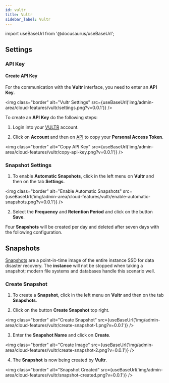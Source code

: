 ```yaml
---
id: vultr
title: Vultr
sidebar_label: Vultr
---
```


import useBaseUrl from '@docusaurus/useBaseUrl';

## Settings

### API Key

#### Create API Key

For the  communication with the **Vultr** interface, you need to enter an **API Key**.

<img class="border" alt="Vultr Settings" src={useBaseUrl('img/admin-area/cloud-features/vultr/settings.png?v=0.0.1')} />

To create an **API Key** do the following steps:

1. Login into your [VULTR](https://my.vultr.com/) account.

2. Click on **Account** and then on [API](https://my.vultr.com/settings/#settingsapi) to copy your **Personal Access Token**. 

<img class="border" alt="Copy API Key" src={useBaseUrl('img/admin-area/cloud-features/vultr/copy-api-key.png?v=0.0.1')} />

### Snapshot Settings

1. To enable **Automatic Snapshots**, click in the left menu on **Vultr** and then on the tab **Settings**.

<img class="border" alt="Enable Automatic Snapshots" src={useBaseUrl('img/admin-area/cloud-features/vultr/enable-automatic-snapshots.png?v=0.0.1')} />

2. Select the **Frequency** and **Retention Period** and click on the button **Save**.

Four **Snapshots** will be created per day and deleted after seven days with the following configuration.

## Snapshots

[Snapshots](https://www.vultr.com/docs/vultr-vps-snapshots) are a point-in-time image of the entire instance SSD for data disaster recovery.
The **instance** will not be stopped when taking a snapshot; modern file systems and databases handle this scenario well.

### Create Snapshot

1. To create a **Snapshot**, click in the left menu on **Vultr** and then on the tab **Snapshots**.

2. Click on the button **Create Snapshot** top right.

<img class="border" alt="Create Snapshot" src={useBaseUrl('img/admin-area/cloud-features/vultr/create-snapshot-1.png?v=0.0.1')} />

3. Enter the **Snapshot Name** and click on **Create**.

<img class="border" alt="Create Image" src={useBaseUrl('img/admin-area/cloud-features/vultr/create-snapshot-2.png?v=0.0.1')} />

4. The **Snapshot** is now being created by **Vultr**.

<img class="border" alt="Snapshot Created" src={useBaseUrl('img/admin-area/cloud-features/vultr/snapshot-created.png?v=0.0.1')} />
